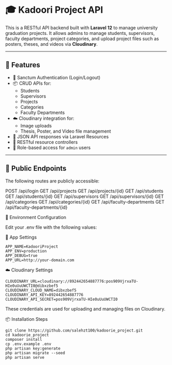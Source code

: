 # 🎓 Kadoori Project API

This is a RESTful API backend built with **Laravel 12** to manage university graduation projects. It allows admins to manage students, supervisors, faculty departments, project categories, and upload project files such as posters, theses, and videos via **Cloudinary**.

---

## 🚀 Features

- 🔐 Sanctum Authentication (Login/Logout)
- 📦 CRUD APIs for:
  - Students
  - Supervisors
  - Projects
  - Categories
  - Faculty Departments
- ☁️ Cloudinary integration for:
  - Image uploads
  - Thesis, Poster, and Video file management
- 📘 JSON API responses via Laravel Resources
- 🧩 RESTful resource controllers
- 👮 Role-based access for `admin` users

---

## 🔐 Public Endpoints

The following routes are publicly accessible:

POST /api/login
GET /api/projects
GET /api/projects/{id} 
GET /api/students 
GET /api/students/{id} 
GET /api/supervisors 
GET /api/supervisors/{id} 
GET /api/categories 
GET /api/categories/{id} 
GET /api/faculty-departments 
GET /api/faculty-departments/{id}




📁 Environment Configuration

Edit your .env file with the following values:

🔧 App Settings

```env
APP_NAME=KadooriProject
APP_ENV=production
APP_DEBUG=true
APP_URL=http://your-domain.com
```

☁️ Cloudinary Settings

```env
CLOUDINARY_URL=cloudinary://892442654887776:pos909VjrxaTU-HIe0uUuUWCTI0@dibxzbef5
CLOUDINARY_CLOUD_NAME=dibxzbef5
CLOUDINARY_API_KEY=892442654887776
CLOUDINARY_API_SECRET=pos909VjrxaTU-HIe0uUuUWCTI0
```
These credentials are used for uploading and managing files on Cloudinary.



📦 Installation Steps

```env
git clone https://github.com/salehzt100/kadoorie_project.git
cd kadoorie_project
composer install
cp .env.example .env
php artisan key:generate
php artisan migrate --seed
php artisan serve
```
